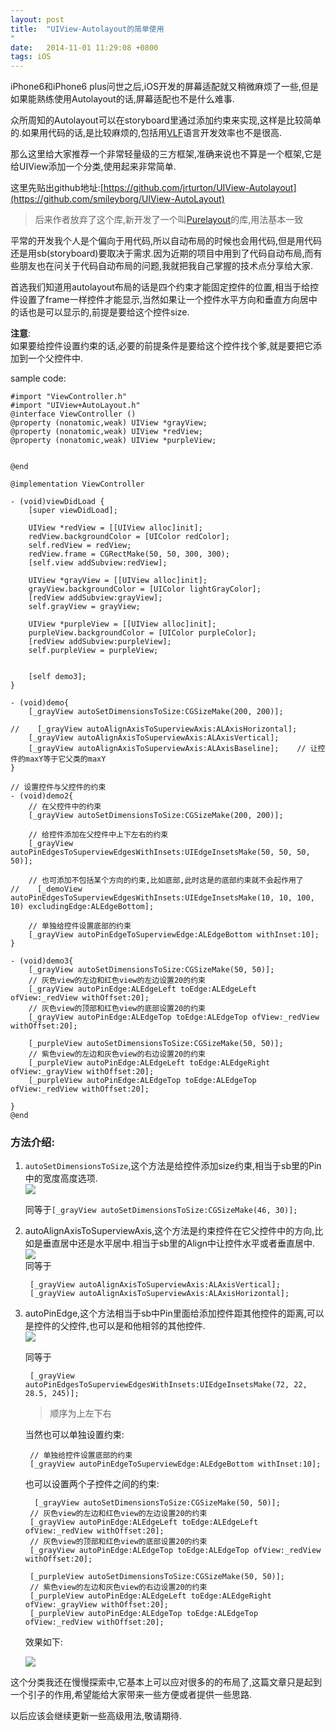 ```yaml
---
layout: post
title:  "UIView-Autolayout的简单使用
"
date:   2014-11-01 11:29:08 +0800
tags: iOS
---
```


iPhone6和iPhone6 plus问世之后,iOS开发的屏幕适配就又稍微麻烦了一些,但是如果能熟练使用Autolayout的话,屏幕适配也不是什么难事.  

众所周知的Autolayout可以在storyboard里通过添加约束来实现,这样是比较简单的.如果用代码的话,是比较麻烦的,包括用[VLF](https://developer.apple.com/library/content/documentation/UserExperience/Conceptual/AutolayoutPG/VisualFormatLanguage.html)语言开发效率也不是很高.  

那么这里给大家推荐一个非常轻量级的三方框架,准确来说也不算是一个框架,它是给UIView添加一个分类,使用起来非常简单.

这里先贴出github地址:[https://github.com/jrturton/UIView-Autolayout](https://github.com/smileyborg/UIView-AutoLayout)

> 后来作者放弃了这个库,新开发了一个叫[Purelayout](https://github.com/PureLayout/PureLayout)的库,用法基本一致

平常的开发我个人是个偏向于用代码,所以自动布局的时候也会用代码,但是用代码还是用sb(storyboard)要取决于需求.因为近期的项目中用到了代码自动布局,而有些朋友也在问关于代码自动布局的问题,我就把我自己掌握的技术点分享给大家.

首选我们知道用autolayout布局的话是四个约束才能固定控件的位置,相当于给控件设置了frame一样控件才能显示,当然如果让一个控件水平方向和垂直方向居中的话也是可以显示的,前提是要给这个控件size.

**注意**:  
如果要给控件设置约束的话,必要的前提条件是要给这个控件找个爹,就是要把它添加到一个父控件中.

sample code:  

	#import "ViewController.h"
	#import "UIView+AutoLayout.h"
	@interface ViewController ()
	@property (nonatomic,weak) UIView *grayView;
	@property (nonatomic,weak) UIView *redView;
	@property (nonatomic,weak) UIView *purpleView;
	 
	 
	@end
	 
	@implementation ViewController
	 
	- (void)viewDidLoad {
	    [super viewDidLoad];
	     
	    UIView *redView = [[UIView alloc]init];
	    redView.backgroundColor = [UIColor redColor];
	    self.redView = redView;
	    redView.frame = CGRectMake(50, 50, 300, 300);
	    [self.view addSubview:redView];
	     
	    UIView *grayView = [[UIView alloc]init];
	    grayView.backgroundColor = [UIColor lightGrayColor];
	    [redView addSubview:grayView];
	    self.grayView = grayView;
	     
	    UIView *purpleView = [[UIView alloc]init];
	    purpleView.backgroundColor = [UIColor purpleColor];
	    [redView addSubview:purpleView];
	    self.purpleView = purpleView;
	     
	 
	    [self demo3];
	}
	 
	- (void)demo{
	    [_grayView autoSetDimensionsToSize:CGSizeMake(200, 200)];
	 
	//    [_grayView autoAlignAxisToSuperviewAxis:ALAxisHorizontal];
	    [_grayView autoAlignAxisToSuperviewAxis:ALAxisVertical];
	    [_grayView autoAlignAxisToSuperviewAxis:ALAxisBaseline];    // 让控件的maxY等于它父类的maxY
	}
	 
	// 设置控件与父控件的约束
	- (void)demo2{
	    // 在父控件中的约束
	    [_grayView autoSetDimensionsToSize:CGSizeMake(200, 200)];
	     
	    // 给控件添加在父控件中上下左右的约束
	    [_grayView autoPinEdgesToSuperviewEdgesWithInsets:UIEdgeInsetsMake(50, 50, 50, 50)];
	     
	    // 也可添加不包括某个方向的约束,比如底部,此时这是的底部约束就不会起作用了
	//    [_demoView autoPinEdgesToSuperviewEdgesWithInsets:UIEdgeInsetsMake(10, 10, 100, 10) excludingEdge:ALEdgeBottom];
	     
	    // 单独给控件设置底部的约束
	    [_grayView autoPinEdgeToSuperviewEdge:ALEdgeBottom withInset:10];
	}
	 
	- (void)demo3{
	    [_grayView autoSetDimensionsToSize:CGSizeMake(50, 50)];
	    // 灰色view的左边和红色view的左边设置20的约束
	    [_grayView autoPinEdge:ALEdgeLeft toEdge:ALEdgeLeft ofView:_redView withOffset:20];
	    // 灰色view的顶部和红色view的底部设置20的约束
	    [_grayView autoPinEdge:ALEdgeTop toEdge:ALEdgeTop ofView:_redView withOffset:20];
	     
	    [_purpleView autoSetDimensionsToSize:CGSizeMake(50, 50)];
	    // 紫色view的左边和灰色view的右边设置20的约束
	    [_purpleView autoPinEdge:ALEdgeLeft toEdge:ALEdgeRight ofView:_grayView withOffset:20];
	    [_purpleView autoPinEdge:ALEdgeTop toEdge:ALEdgeTop ofView:_redView withOffset:20];
	 
	}
	@end
	
	
### 方法介绍:

1. `autoSetDimensionsToSize`,这个方法是给控件添加size约束,相当于sb里的Pin中的宽度高度选项.  
![](http://oclnty4pg.bkt.clouddn.com/150003247613990.png)

	同等于`[_grayView autoSetDimensionsToSize:CGSizeMake(46, 30)];`  

2. autoAlignAxisToSuperviewAxis,这个方法是约束控件在它父控件中的方向,比如是垂直居中还是水平居中.相当于sb里的Align中让控件水平或者垂直居中.  
![](http://oclnty4pg.bkt.clouddn.com/150013551837692.png)   
同等于  

		[_grayView autoAlignAxisToSuperviewAxis:ALAxisVertical];
		[_grayView autoAlignAxisToSuperviewAxis:ALAxisHorizontal];


3. autoPinEdge,这个方法相当于sb中Pin里面给添加控件距其他控件的距离,可以是控件的父控件,也可以是和他相邻的其他控件.  
![](http://oclnty4pg.bkt.clouddn.com/150024528087218.png) 
   
	同等于  

		[_grayView autoPinEdgesToSuperviewEdgesWithInsets:UIEdgeInsetsMake(72, 22, 28.5, 245)];
		
	> 顺序为上左下右


	当然也可以单独设置约束:  
		    
		// 单独给控件设置底部的约束
		[_grayView autoPinEdgeToSuperviewEdge:ALEdgeBottom withInset:10];

	也可以设置两个子控件之间的约束:  
	
		 [_grayView autoSetDimensionsToSize:CGSizeMake(50, 50)];
	    // 灰色view的左边和红色view的左边设置20的约束
	    [_grayView autoPinEdge:ALEdgeLeft toEdge:ALEdgeLeft ofView:_redView withOffset:20];
	    // 灰色view的顶部和红色view的底部设置20的约束
	    [_grayView autoPinEdge:ALEdgeTop toEdge:ALEdgeTop ofView:_redView withOffset:20];
	     
	    [_purpleView autoSetDimensionsToSize:CGSizeMake(50, 50)];
	    // 紫色view的左边和灰色view的右边设置20的约束
	    [_purpleView autoPinEdge:ALEdgeLeft toEdge:ALEdgeRight ofView:_grayView withOffset:20];
	    [_purpleView autoPinEdge:ALEdgeTop toEdge:ALEdgeTop ofView:_redView withOffset:20];
	    
	效果如下:  

	![](http://oclnty4pg.bkt.clouddn.com/161147377671051.jpg)



	
这个分类我还在慢慢探索中,它基本上可以应对很多的的布局了,这篇文章只是起到一个引子的作用,希望能给大家带来一些方便或者提供一些思路.

以后应该会继续更新一些高级用法,敬请期待.